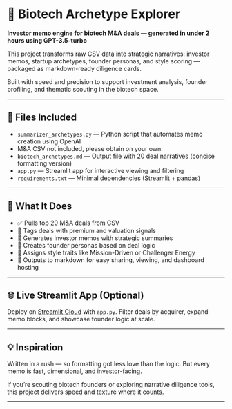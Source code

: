 # 🧬 Biotech Archetype Explorer

**Investor memo engine for biotech M&A deals — generated in under 2 hours using GPT-3.5-turbo**

This project transforms raw CSV data into strategic narratives: investor memos, startup archetypes, founder personas, and style scoring — packaged as markdown-ready diligence cards.

Built with speed and precision to support investment analysis, founder profiling, and thematic scouting in the biotech space.

---

## 📂 Files Included

- `summarizer_archetypes.py` — Python script that automates memo creation using OpenAI
-  M&A CSV not included, please obtain on your own. 
- `biotech_archetypes.md` — Output file with 20 deal narratives (concise formatting version)
- `app.py` — Streamlit app for interactive viewing and filtering
- `requirements.txt` — Minimal dependencies (Streamlit + pandas)

---

## 🚀 What It Does

- ✅ Pulls top 20 M&A deals from CSV
- 📌 Tags deals with premium and valuation signals
- 🧠 Generates investor memos with strategic summaries
- 👤 Creates founder personas based on deal logic
- 🎨 Assigns style traits like Mission-Driven or Challenger Energy
- 💾 Outputs to markdown for easy sharing, viewing, and dashboard hosting

---

## 🌐 Live Streamlit App (Optional)

Deploy on [Streamlit Cloud](https://streamlit.io/cloud) with `app.py`. Filter deals by acquirer, expand memo blocks, and showcase founder logic at scale.

---

## 💡 Inspiration

Written in a rush — so formatting got less love than the logic. But every memo is fast, dimensional, and investor-facing.

If you’re scouting biotech founders or exploring narrative diligence tools, this project delivers speed and texture where it counts.

---
